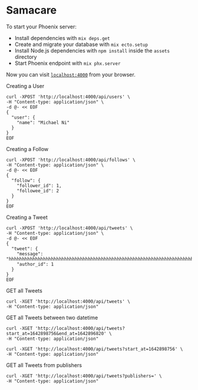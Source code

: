 # Samacare

To start your Phoenix server:

  * Install dependencies with `mix deps.get`
  * Create and migrate your database with `mix ecto.setup`
  * Install Node.js dependencies with `npm install` inside the `assets` directory
  * Start Phoenix endpoint with `mix phx.server`

Now you can visit [`localhost:4000`](http://localhost:4000) from your browser.


Creating a User
```
curl -XPOST 'http://localhost:4000/api/users' \
-H "Content-type: application/json" \
-d @- << EOF
{
  "user": {
    "name": "Michael Ni"
  }
}
EOF
```

Creating a Follow
```
curl -XPOST 'http://localhost:4000/api/follows' \
-H "Content-type: application/json" \
-d @- << EOF
{
  "follow": {
    "follower_id": 1,
    "followee_id": 2
  }
}
EOF
```

Creating a Tweet
```
curl -XPOST 'http://localhost:4000/api/tweets' \
-H "Content-type: application/json" \
-d @- << EOF
{
  "tweet": {
    "message": "hhhhhhhhhhhhhhhhhhhhhhhhhhhhhhhhhhhhhhhhhhhhhhhhhhhhhhhhhhhhhhhhhhhhhhhhhhhhhhhhhhhhhhhhhhhhhhhhhhhhhhhhhhhhhhhhhhhhhhhhhhhhhhhhhhhhhhhhhhhh",
    "author_id": 1
  }
}
EOF
```

GET all Tweets
```
curl -XGET 'http://localhost:4000/api/tweets' \
-H "Content-type: application/json"
```

GET all Tweets between two datetime
```
curl -XGET 'http://localhost:4000/api/tweets?start_at=1642898756&end_at=1642896820' \
-H "Content-type: application/json"

curl -XGET 'http://localhost:4000/api/tweets?start_at=1642898756' \
-H "Content-type: application/json"
```

GET all Tweets from publishers
```
curl -XGET 'http://localhost:4000/api/tweets?publishers=' \
-H "Content-type: application/json"
```
